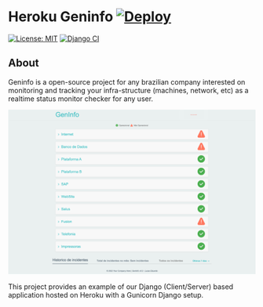 # Heroku Geninfo  [![Deploy](https://www.herokucdn.com/deploy/button.svg)](https://heroku.com/deploy?template=https://github.com/genomika/geninfo/)

[![License: MIT](https://img.shields.io/github/license/genomika/geninfo)](LICENSE.txt)
[![Django CI](https://github.com/genomika/geninfo/actions/workflows/django.yml/badge.svg?branch=main)](https://github.com/genomika/geninfo/actions/workflows/django.yml)


## About
Geninfo is a open-source project for any brazilian company interested on monitoring and tracking your infra-structure (machines, network, etc) as a realtime status monitor checker for any user.

[![Screenshot](.github/docs/screenshot.png)](https://github.com/genomika/geninfo/blob/main/.github/docs/screenshot.jpg?raw=true)


This project provides an example of our Django (Client/Server) based application hosted on Heroku with a Gunicorn Django setup.

